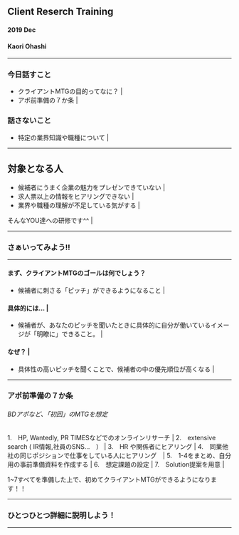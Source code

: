 ## Client Reserch Training
#### 2019 Dec 
#### Kaori Ohashi

---
### 今日話すこと
- クライアントMTGの目的ってなに？ |
- アポ前準備の７か条 |

### 話さないこと
- 特定の業界知識や職種について | 

---

## 対象となる人
- 候補者にうまく企業の魅力をプレゼンできていない |
- 求人票以上の情報をヒアリングできない | 
- 業界や職種の理解が不足している気がする | 

そんなYOU達への研修です^^ |

---

### さぁいってみよう!!

---

#### まず、クライアントMTGのゴールは何でしょう？
- 候補者に刺さる「ピッチ」ができるようになること |

#### 具体的には... | 
- 候補者が、あなたのピッチを聞いたときに具体的に自分が働いているイメージが「明瞭に」できること。 |

#### なぜ？ |
- 具体性の高いピッチを聞くことで、候補者の中の優先順位が高くなる |

---
### アポ前準備の７か条　
###### BDアポなど、「初回」のMTGを想定

1.　HP, Wantedly, PR TIMESなどでのオンラインリサーチ	|
2.　extensive  search ( IR情報,社員のSNS…　） |
3.　HR や関係者にヒアリング | 
4.　同業他社の同じポジションで仕事をしている人にヒアリング　|
5.　1-4をまとめ、自分用の事前準備資料を作成する |
6.　想定課題の設定 |
7.　Solution提案を用意 | 

1~7すべてを準備した上で、初めてクライアントMTGができるようになります！！

---
### ひとつひとつ詳細に説明しよう！

---



